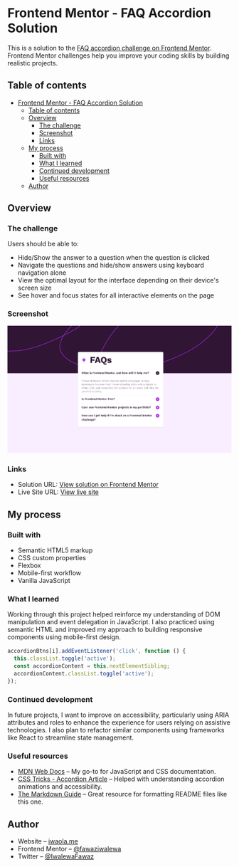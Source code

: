 # Frontend Mentor - FAQ Accordion Solution

This is a solution to the [FAQ accordion challenge on Frontend Mentor](https://www.frontendmentor.io/challenges/faq-accordion-wyfFdeBwBz). Frontend Mentor challenges help you improve your coding skills by building realistic projects.

## Table of contents

- [Frontend Mentor - FAQ Accordion Solution](#frontend-mentor---faq-accordion-solution)
  - [Table of contents](#table-of-contents)
  - [Overview](#overview)
    - [The challenge](#the-challenge)
    - [Screenshot](#screenshot)
    - [Links](#links)
  - [My process](#my-process)
    - [Built with](#built-with)
    - [What I learned](#what-i-learned)
    - [Continued development](#continued-development)
    - [Useful resources](#useful-resources)
  - [Author](#author)

## Overview

### The challenge

Users should be able to:

- Hide/Show the answer to a question when the question is clicked
- Navigate the questions and hide/show answers using keyboard navigation alone
- View the optimal layout for the interface depending on their device's screen size
- See hover and focus states for all interactive elements on the page

### Screenshot

![FAQ Accordion Screenshot](./preview.png)

### Links

- Solution URL: [View solution on Frontend Mentor](https://www.frontendmentor.io/solutions/faq-accordion-TRiy1YjoIE)
- Live Site URL: [View live site](https://faq-accordion-tau-flame.vercel.app/)

## My process

### Built with

- Semantic HTML5 markup
- CSS custom properties
- Flexbox
- Mobile-first workflow
- Vanilla JavaScript

### What I learned

Working through this project helped reinforce my understanding of DOM manipulation and event delegation in JavaScript. I also practiced using semantic HTML and improved my approach to building responsive components using mobile-first design.

```js
accordionBtns[i].addEventListener('click', function () {
  this.classList.toggle('active');
  const accordionContent = this.nextElementSibling;
  accordionContent.classList.toggle('active');
});
```

### Continued development

In future projects, I want to improve on accessibility, particularly using ARIA attributes and roles to enhance the experience for users relying on assistive technologies. I also plan to refactor similar components using frameworks like React to streamline state management.

### Useful resources

- [MDN Web Docs](https://developer.mozilla.org/) – My go-to for JavaScript and CSS documentation.
- [CSS Tricks - Accordion Article](https://css-tricks.com/how-to-create-an-animated-accordion-using-css-and-javascript/) – Helped with understanding accordion animations and accessibility.
- [The Markdown Guide](https://www.markdownguide.org/) – Great resource for formatting README files like this one.

## Author

- Website – [iwaola.me](https://iwaola.me)
- Frontend Mentor – [@fawaziwalewa](https://www.frontendmentor.io/profile/fawaziwalewa)
- Twitter – [@IwalewaFawaz](https://twitter.com/IwalewaFawaz)
